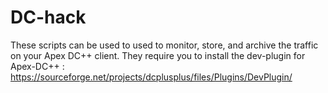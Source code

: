 # DC-hack

These scripts can be used to used to monitor, store, and archive the traffic on your Apex DC++ client. They require you to install the dev-plugin for Apex-DC++ : https://sourceforge.net/projects/dcplusplus/files/Plugins/DevPlugin/

